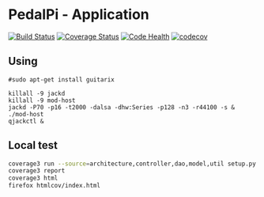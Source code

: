 # PedalPi - Application

[![Build Status](https://travis-ci.org/PedalPi/Application.svg?branch=master)](https://travis-ci.org/PedalPi/Application) [![Coverage Status](https://coveralls.io/repos/github/PedalPi/Application/badge.svg?branch=master)](https://coveralls.io/github/PedalPi/Application?branch=master) [![Code Health](https://landscape.io/github/PedalPi/Application/master/landscape.svg?style=flat)](https://landscape.io/github/PedalPi/Application/master) [![codecov](https://codecov.io/gh/PedalPi/Application/branch/master/graph/badge.svg)](https://codecov.io/gh/PedalPi/Application)

## Using

```
#sudo apt-get install guitarix

killall -9 jackd
killall -9 mod-host
jackd -P70 -p16 -t2000 -dalsa -dhw:Series -p128 -n3 -r44100 -s &
./mod-host
qjackctl &
```

## Local test

```bash
coverage3 run --source=architecture,controller,dao,model,util setup.py test
coverage3 report
coverage3 html
firefox htmlcov/index.html
```